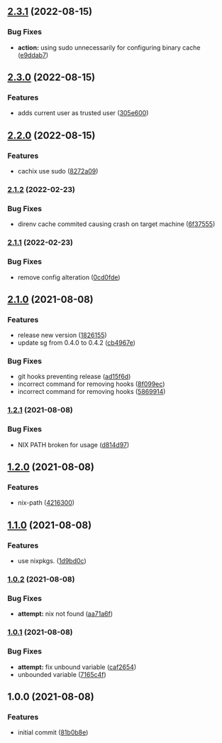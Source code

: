## [2.3.1](https://github.com/kirinnee/atomici-action/compare/v2.3.0...v2.3.1) (2022-08-15)

### Bug Fixes

- **action:** using sudo unnecessarily for configuring binary cache ([e9ddab7](https://github.com/kirinnee/atomici-action/commit/e9ddab74aa2b1396381028b344abfa11ead55531))

## [2.3.0](https://github.com/kirinnee/atomici-action/compare/v2.2.0...v2.3.0) (2022-08-15)

### Features

- adds current user as trusted user ([305e600](https://github.com/kirinnee/atomici-action/commit/305e6007b2980dbef3b49efd70f43728fefd6cfb))

## [2.2.0](https://github.com/kirinnee/atomici-action/compare/v2.1.2...v2.2.0) (2022-08-15)

### Features

- cachix use sudo ([8272a09](https://github.com/kirinnee/atomici-action/commit/8272a099ccd74d9ce1f1d6c5c7f28bd5473d2c0f))

### [2.1.2](https://github.com/kirinnee/atomici-action/compare/v2.1.1...v2.1.2) (2022-02-23)

### Bug Fixes

- direnv cache commited causing crash on target machine ([6f37555](https://github.com/kirinnee/atomici-action/commit/6f375557f9526aa242983cede093d260722c81ae))

### [2.1.1](https://github.com/kirinnee/atomici-action/compare/v2.1.0...v2.1.1) (2022-02-23)

### Bug Fixes

- remove config alteration ([0cd0fde](https://github.com/kirinnee/atomici-action/commit/0cd0fde02c3d5872df599cdb3dfde2bb70cc90f1))

## [2.1.0](https://github.com/kirinnee/atomici-action/compare/v2.0.0...v2.1.0) (2021-08-08)

### Features

- release new version ([1826155](https://github.com/kirinnee/atomici-action/commit/1826155420552925516f34421679ba5136a1eb91))
- update sg from 0.4.0 to 0.4.2 ([cb4967e](https://github.com/kirinnee/atomici-action/commit/cb4967e481eb7e77243b1bdef51715651c3491de))

### Bug Fixes

- git hooks preventing release ([ad15f6d](https://github.com/kirinnee/atomici-action/commit/ad15f6dc5f1b2ae5a663dbc2b738f058e85f08f0))
- incorrect command for removing hooks ([8f099ec](https://github.com/kirinnee/atomici-action/commit/8f099ec06270a8a32487d704045c7d3d800c4a4a))
- incorrect command for removing hooks ([5869914](https://github.com/kirinnee/atomici-action/commit/5869914d9bf4fa4a4ab0b2adbff10e8ff057332b))

### [1.2.1](https://github.com/kirinnee/atomici-action/compare/v1.2.0...v1.2.1) (2021-08-08)

### Bug Fixes

- NIX PATH broken for usage ([d814d97](https://github.com/kirinnee/atomici-action/commit/d814d97b74d44e33364b06747db574a28f5d905f))

## [1.2.0](https://github.com/kirinnee/atomici-action/compare/v1.1.0...v1.2.0) (2021-08-08)

### Features

- nix-path ([4216300](https://github.com/kirinnee/atomici-action/commit/4216300fb097583d394de037597df5dbad7f31e0))

## [1.1.0](https://github.com/kirinnee/atomici-action/compare/v1.0.2...v1.1.0) (2021-08-08)

### Features

- use nixpkgs.<env> ([1d9bd0c](https://github.com/kirinnee/atomici-action/commit/1d9bd0cbcc3768d3395608345ffa8d72c1062a09))

### [1.0.2](https://github.com/kirinnee/atomici-action/compare/v1.0.1...v1.0.2) (2021-08-08)

### Bug Fixes

- **attempt:** nix not found ([aa71a6f](https://github.com/kirinnee/atomici-action/commit/aa71a6f4b3e600a91082c15de2d5aa1a91a658f6))

### [1.0.1](https://github.com/kirinnee/atomici-action/compare/v1.0.0...v1.0.1) (2021-08-08)

### Bug Fixes

- **attempt:** fix unbound variable ([caf2654](https://github.com/kirinnee/atomici-action/commit/caf265426710acc23505b970567d4bae050dc975))
- unbounded variable ([7165c4f](https://github.com/kirinnee/atomici-action/commit/7165c4f37369ebc12bb1bc69fef5851e58315ee2))

## 1.0.0 (2021-08-08)

### Features

- initial commit ([81b0b8e](https://github.com/kirinnee/atomici-action/commit/81b0b8ef28cf17f545b55d11825e10d576a123d7))

